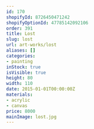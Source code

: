 ```yaml
---
id: 170
shopifyId: 8726450471242
shopifyOptionId: 47785142092106
order: 391
title: Lost
slug: lost
url: art-works/lost
aliases: []
categories:
- painting
inStock: true
isVisible: true
height: 80
width: 110
date: 2015-01-01T00:00:00Z
materials:
- acrylic
- canvas
price: 8000
mainImage: lost.jpg
---
```

